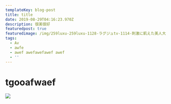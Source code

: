 ```yaml
---
templateKey: blog-post
title: title
date: 2019-08-29T04:16:23.970Z
description: 很美很好
featuredpost: true
featuredimage: /img/259luxu-259luxu-1128-ラグジュtv-1114-刺激に飢えた美人大学院生が二度目の出演！虐められたい…結城美緒-24歳.jpg
tags:
  - Av
  - awfe
  - awef awefawefawef awef
  - ''
---
```

# tgooafwaef

![](/img/259luxu-259luxu-1128-ラグジュtv-1114-刺激に飢えた美人大学院生が二度目の出演！虐められたい…結城美緒-24歳.jpg)
